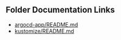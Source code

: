 ## Folder Documentation Links

- [argocd-app/README.md](../argocd-app/README.md)
- [kustomize/README.md](../kustomize/README.md)